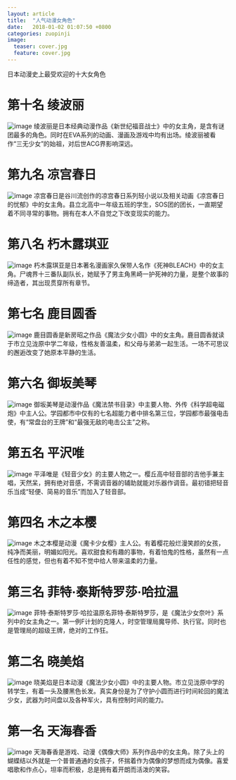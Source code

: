 ```yaml
---
layout: article
title:  "人气动漫女角色"
date:   2018-01-02 01:07:50 +0800
categories: zuopinji 
image:
  teaser: cover.jpg
  feature: cover.jpg
---
```

日本动漫史上最受欢迎的十大女角色

# 第十名 绫波丽
![image](https://raw.githubusercontent.com/arstome/arstome.github.io/master/images/101.jpg)
绫波丽是日本经典动漫作品《新世纪福音战士》中的女主角，是含有谜团最多的角色。同时在EVA系列的动画、漫画及游戏中均有出场。绫波丽被看作“三无少女”的始祖，对后世ACG界影响深远。

# 第九名 凉宫春日
![image](https://raw.githubusercontent.com/arstome/arstome.github.io/master/images/102.jpg)
凉宫春日是谷川流创作的凉宫春日系列轻小说以及相关动画《凉宫春日的忧郁》中的女主角。县立北高中一年级五班的学生，SOS团的团长，一直期望着不同寻常的事物。拥有在本人不自觉之下改变现实的能力。

# 第八名 朽木露琪亚
![image](https://raw.githubusercontent.com/arstome/arstome.github.io/master/images/103.jpg)
朽木露琪亚是日本著名漫画家久保带人名作《死神BLEACH》中的女主角。尸魂界十三番队副队长，她赋予了男主角黑崎一护死神的力量，是整个故事的缔造者，其出现贯穿所有章节。

# 第七名 鹿目圆香
![image](https://raw.githubusercontent.com/arstome/arstome.github.io/master/images/104.jpg)
鹿目圆香是新房昭之作品《魔法少女小圆》中的女主角。鹿目圆香就读于市立见泷原中学二年级，性格友善温柔，和父母与弟弟一起生活。一场不可思议的邂逅改变了她原本平静的生活。 

# 第六名 御坂美琴
![image](https://raw.githubusercontent.com/arstome/arstome.github.io/master/images/105.jpg)
御坂美琴是动漫作品《魔法禁书目录》中主要人物、外传《科学超电磁炮》中主人公。学园都市中仅有的七名超能力者中排名第三位，学园都市最强电击使，有“常盘台的王牌”和“最强无敌的电击公主”之称。
 
 # 第五名 平沢唯
 ![image](https://raw.githubusercontent.com/arstome/arstome.github.io/master/images/106.jpg)
 平泽唯是《轻音少女》的主要人物之一。樱丘高中轻音部的吉他手兼主唱，天然呆，拥有绝对音感，不需调音器的辅助就能对乐器作调音。最初错把轻音乐当成“轻便、简易的音乐”而加入了轻音部。 
 
 # 第四名 木之本樱
 ![image](https://raw.githubusercontent.com/arstome/arstome.github.io/master/images/107.jpg)
 木之本樱是动漫《魔卡少女樱》主人公。有着樱花般烂漫笑颜的女孩，纯净而美丽，明媚如阳光。喜欢甜食和有趣的事物，有着怕鬼的性格，虽然有一点任性的感觉，但也有着不知不觉中给人带来温柔的力量。
 
 # 第三名 菲特·泰斯特罗莎·哈拉温
 ![image](https://raw.githubusercontent.com/arstome/arstome.github.io/master/images/108.jpg)
 菲特·泰斯特罗莎·哈拉温原名菲特·泰斯特罗莎，是《魔法少女奈叶》系列中的女主角之一。第一例F计划的克隆人，时空管理局魔导师、执行官。同时也是管理局的超级王牌，绝对的工作狂。
 
 # 第二名 晓美焰
 ![image](https://raw.githubusercontent.com/arstome/arstome.github.io/master/images/109.jpg)
 晓美焰是日本动漫《魔法少女小圆》中的主要人物。市立见泷原中学的转学生，有着一头及腰黑色长发。真实身份是为了守护小圆而进行时间轮回的魔法少女，武器为时间盘以及各种军火，具有控制时间的能力。
 
 # 第一名 天海春香
 ![image](https://raw.githubusercontent.com/arstome/arstome.github.io/master/images/110.jpg)
 天海春香是游戏、动漫《偶像大师》系列作品中的女主角。除了头上的蝴蝶结以外就是一个普普通通的女孩子，怀揣着作为偶像的梦想而成为偶像。喜爱唱歌和作点心，坦率而积极，总是拥有着开朗而活泼的笑容。
